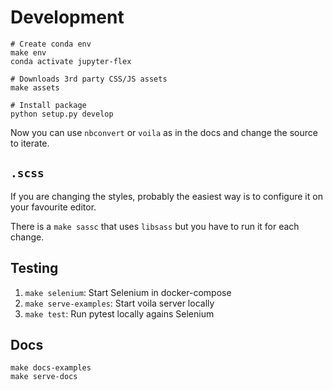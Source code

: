 # Development

```
# Create conda env
make env
conda activate jupyter-flex

# Downloads 3rd party CSS/JS assets
make assets

# Install package
python setup.py develop
```

Now you can use `nbconvert` or `voila` as in the docs and change the source to iterate.

## `.scss`

If you are changing the styles, probably the easiest way is to configure it on your favourite editor.

There is a `make sassc` that uses `libsass` but you have to run it for each change.

## Testing

1. `make selenium`: Start Selenium in docker-compose
2. `make serve-examples`: Start voila server locally
3. `make test`: Run pytest locally agains Selenium

## Docs

```
make docs-examples
make serve-docs
```
